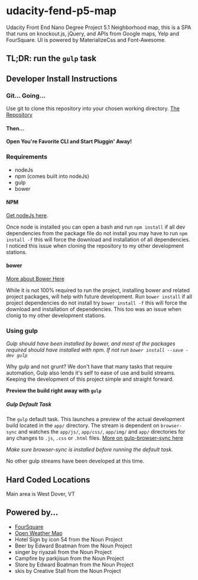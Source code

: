 # udacity-fend-p5-map
Udacity Front End Nano Degree Project 5.1 Neighborhood map, this is a SPA that runs on knockout.js, jQuery, and APIs from Google maps, Yelp and FourSquare. UI is powered by MaterializeCss and Font-Awesome.

## TL;DR: run the `gulp` task

## Developer Install Instructions
### Git... Going...
Use git to clone this repository into your chosen working directory.
[The Repository](https://github.com/mcarpenterjr/udacity-fend-p5-map.git)
#### Then...
**Open You're Favorite CLI and Start Pluggin' Away!**

### Requirements

- nodeJs
- npm (comes built into nodeJs)
- gulp
- bower

#### NPM
[Get nodeJs here][NPM].

Once node is installed you can open a bash and run
`npm install` if all dev dependencies from the package file do not install you may have to run `npm install -f` this will force the download and installation of all dependencies. I noticed this issue when cloning the repository to my other development stations.

#### bower
[More about Bower Here][BOWER]

While it is not 100% required to run the project, installing bower and related project packages, will help with future development. Run `bower install` if all project dependencies do not install try `bower install -f` this will force the download and installation of dependencies. This too was an issue when clonig to my other development stations.

### Using gulp

_Gulp should have been installed by bower, and most of the packages required should have installed with npm. If not run `bower install --save -dev gulp`_

Why gulp and not grunt? We don't have that many tasks that require automation, Gulp also lends it's self to ease of use and build streams. Keeping the development of this project simple and straight forward.

**Preview the build right away with `gulp`**

##### Gulp Default Task

The `gulp` default task. This launches a preview of the actual development build located in the `app/` directory. The stream is dependent on `browser-sync` and watches the `app/js/`, `app/css/`, `app/img/` and `app/` directories for any changes to `.js`, `.css` or `.html` files.
[More on gulp-browser-sync here][BRSNC]

_Make sure browser-sync is installed before running the default task._

No other gulp streams have been developed at this time.


## Hard Coded Locations
Main area is West Dover, VT

## Powered by...
- [FourSquare][4S]
- [Open Weather Map][OPW]
- Hotel Sign by icon 54 from the Noun Project
- Beer by Edward Boatman from the Noun Project
- singer by riyazali from the Noun Project
- Campfire by parkjisun from the Noun Project
- Store by Edward Boatman from the Noun Project
- skis by Creative Stall from the Noun Project


[NPM]: (https://npmjs.org)
[BOWER]: (https://bower.io)
[BRSNC]: (https://www.browsersync.io/docs/gulp/)
[4S]: (https://www.foursquare.com)
[OPW]: (https://www.openweathermap.org)
